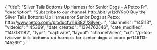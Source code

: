 {
    "title": "Silver Tails Bottoms Up Harness for Senior Dogs - A Petco Pr",
    "description": "Subscribe to our channel: http:\/\/bit.ly\/12dY9oO Buy the Silver Tails Bottoms Up Harness for Senior Dogs at Petco: http:\/\/www.petco.com\/product\/116382\/Silver-...",
    "channelid": "145113",
    "videoid": "145369",
    "date_created": "1394762646",
    "date_modified": "1418181182",
    "type": "captivate",
    "layout": "channelVideo",
    "url": "\/petco-tv\/silver-tails-bottoms-up-harness-for-senior-dogs-a-petco-pr\/145113-145369"
}